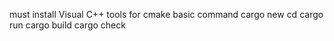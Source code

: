 must install Visual C++ tools for cmake
basic command
cargo new <project-name>
cd <project-name>
cargo run
cargo build
cargo check